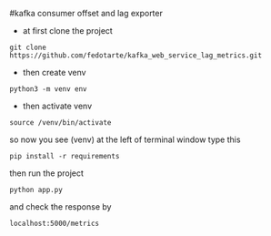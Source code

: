 #kafka consumer offset and lag exporter

- at first clone the project 


``git clone https://github.com/fedotarte/kafka_web_service_lag_metrics.git``

- then create venv

``python3 -m venv env
``


 - then activate venv

`source /venv/bin/activate`

so now you see (venv) at the left of terminal window
type this

`pip install -r requirements`

then run the project

`python app.py`

and check the response by

`localhost:5000/metrics`

